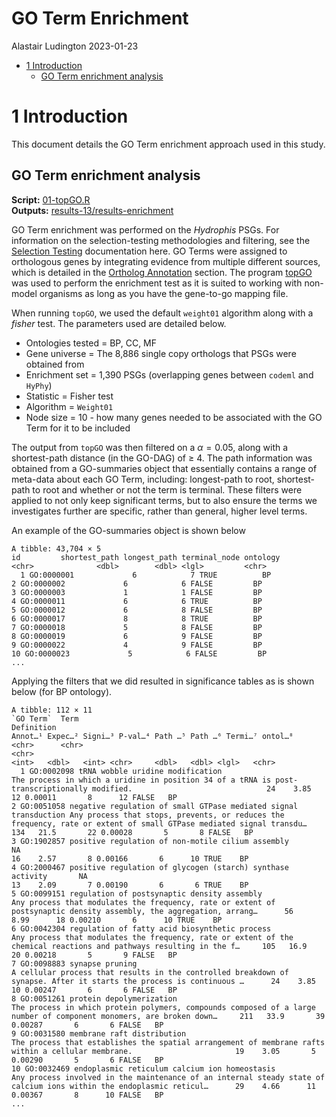 GO Term Enrichment
================
Alastair Ludington
2023-01-23

- <a href="#1-introduction" id="toc-1-introduction">1 Introduction</a>
  - <a href="#go-term-enrichment-analysis"
    id="toc-go-term-enrichment-analysis">GO Term enrichment analysis</a>

# 1 Introduction

This document details the GO Term enrichment approach used in this
study.

## GO Term enrichment analysis

**Script:**
[01-topGO.R](https://github.com/a-lud/sea-snake-selection/blob/main/go-enrichment/scripts/01-topGO.R)  
**Outputs:**
[results-13/results-enrichment](https://github.com/a-lud/sea-snake-selection/tree/main/go-enrichment/results-13/results-enrichment)

GO Term enrichment was performed on the *Hydrophis* PSGs. For
information on the selection-testing methodologies and filtering, see
the [Selection
Testing](https://github.com/a-lud/sea-snake-selection/tree/main/selection)
documentation here. GO Terms were assigned to orthologous genes by
integrating evidence from multiple different sources, which is detailed
in the [Ortholog
Annotation](https://github.com/a-lud/sea-snake-selection/tree/main/orthologs/ortholog-annotation)
section. The program
[topGO](https://bioconductor.org/packages/release/bioc/html/topGO.html)
was used to perform the enrichment test as it is suited to working with
non-model organisms as long as you have the gene-to-go mapping file.

When running `topGO`, we used the default `weight01` algorithm along
with a *fisher* test. The parameters used are detailed below.

- Ontologies tested = BP, CC, MF
- Gene universe = The 8,886 single copy orthologs that PSGs were
  obtained from
- Enrichment set = 1,390 PSGs (overlapping genes between `codeml` and
  `HyPhy`)
- Statistic = Fisher test
- Algorithm = `Weight01`
- Node size = 10 - how many genes needed to be associated with the GO
  Term for it to be included

The output from `topGO` was then filtered on a $\alpha = 0.05$, along
with a shortest-path distance (in the GO-DAG) of $\geq$ 4. The path
information was obtained from a GO-summaries object that essentially
contains a range of meta-data about each GO Term, including:
longest-path to root, shortest-path to root and whether or not the term
is terminal. These filters were applied to not only keep significant
terms, but to also ensure the terms we investigates further are
specific, rather than general, higher level terms.

An example of the GO-summaries object is shown below

``` text
A tibble: 43,704 × 5
id         shortest_path longest_path terminal_node ontology
<chr>              <dbl>        <dbl> <lgl>         <chr>   
  1 GO:0000001             6            7 TRUE          BP      
2 GO:0000002             6            6 FALSE         BP      
3 GO:0000003             1            1 FALSE         BP      
4 GO:0000011             6            6 TRUE          BP      
5 GO:0000012             6            8 FALSE         BP      
6 GO:0000017             8            8 TRUE          BP      
7 GO:0000018             5            8 FALSE         BP      
8 GO:0000019             6            9 FALSE         BP      
9 GO:0000022             4            9 FALSE         BP      
10 GO:0000023             5            6 FALSE         BP
...
```

Applying the filters that we did resulted in significance tables as is
shown below (for BP ontology).

``` text
A tibble: 112 × 11
`GO Term`  Term                                                             Definition                                                                                                          Annot…¹ Expec…² Signi…³ P-val…⁴ Path …⁵ Path …⁶ Termi…⁷ ontol…⁸
<chr>      <chr>                                                            <chr>                                                                                                                 <int>   <dbl>   <int> <chr>     <dbl>   <dbl> <lgl>   <chr>  
  1 GO:0002098 tRNA wobble uridine modification                                 The process in which a uridine in position 34 of a tRNA is post-transcriptionally modified.                              24    3.85      12 0.00011       8      12 FALSE   BP     
2 GO:0051058 negative regulation of small GTPase mediated signal transduction Any process that stops, prevents, or reduces the frequency, rate or extent of small GTPase mediated signal transdu…     134   21.5       22 0.00028       5       8 FALSE   BP     
3 GO:1902857 positive regulation of non-motile cilium assembly                NA                                                                                                                       16    2.57       8 0.00166       6      10 TRUE    BP     
4 GO:2000467 positive regulation of glycogen (starch) synthase activity       NA                                                                                                                       13    2.09       7 0.00190       6       6 TRUE    BP     
5 GO:0099151 regulation of postsynaptic density assembly                      Any process that modulates the frequency, rate or extent of postsynaptic density assembly, the aggregation, arrang…      56    8.99      18 0.00210       6      10 TRUE    BP     
6 GO:0042304 regulation of fatty acid biosynthetic process                    Any process that modulates the frequency, rate or extent of the chemical reactions and pathways resulting in the f…     105   16.9       20 0.00218       5       9 FALSE   BP     
7 GO:0098883 synapse pruning                                                  A cellular process that results in the controlled breakdown of synapse. After it starts the process is continuous …      24    3.85      10 0.00247       6       6 FALSE   BP     
8 GO:0051261 protein depolymerization                                         The process in which protein polymers, compounds composed of a large number of component monomers, are broken down…     211   33.9       39 0.00287       6       6 FALSE   BP     
9 GO:0031580 membrane raft distribution                                       The process that establishes the spatial arrangement of membrane rafts within a cellular membrane.                       19    3.05       5 0.00290       5       6 FALSE   BP     
10 GO:0032469 endoplasmic reticulum calcium ion homeostasis                    Any process involved in the maintenance of an internal steady state of calcium ions within the endoplasmic reticul…      29    4.66      11 0.00367       8      10 FALSE   BP 
...
```
